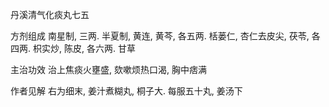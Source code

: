丹溪清气化痰丸七五

方剂组成 南星制, 三两. 半夏制, 黄连, 黄芩, 各五两. 栝蒌仁, 杏仁去皮尖, 茯苓, 各四两. 枳实炒, 陈皮, 各六两. 甘草 

主治功效 治上焦痰火壅盛, 欬嗽烦热口渴, 胸中痞满 

作者见解 右为细末, 姜汁煮糊丸, 桐子大. 每服五十丸, 姜汤下


